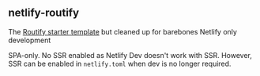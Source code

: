 ## netlify-routify

The [Routify starter template](https://github.com/roxiness/routify-starter) but cleaned up for barebones Netlify only development

SPA-only. No SSR enabled as Netlify Dev doesn't work with SSR. However, SSR can be enabled in `netlify.toml` when dev is no longer required.
